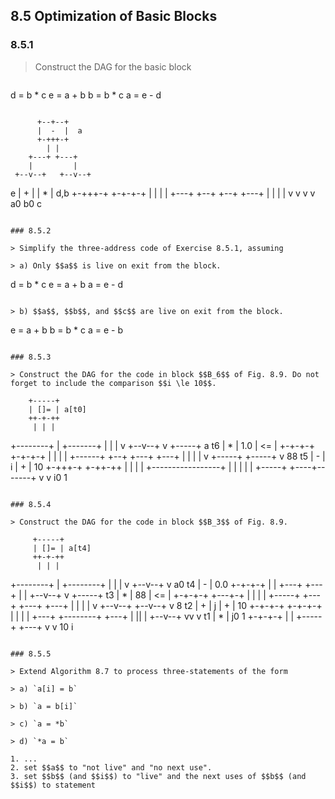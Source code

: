 ## 8.5 Optimization of Basic Blocks

### 8.5.1

> Construct the DAG for the basic block

> ```
d = b * c
e = a + b
b = b * c
a = e - d
```

```
          +--+--+
          |  -  |  a
          +-+++-+
            | |
        +---+ +---+
        |         |
     +--v--+   +--v--+
  e  |  +  |   |  *  |  d,b
     +-+++-+   +-+-+-+
       | |       | |
   +---+ +--+ +--+ +---+
   |        | |        |
   v        v v        v
   a0        b0        c   
```

### 8.5.2

> Simplify the three-address code of Exercise 8.5.1, assuming

> a) Only $$a$$ is live on exit from the block.

```
d = b * c
e = a + b
a = e - d
```

> b) $$a$$, $$b$$, and $$c$$ are live on exit from the block.

```
e = a + b
b = b * c
a = e - b
```

### 8.5.3

> Construct the DAG for the code in block $$B_6$$ of Fig. 8.9. Do not forget to include the comparison $$i \le 10$$.

```
        +-----+
        | []= | a[t0]
        ++-+-++
         | | |
+--------+ | +-------+
|          |         |
v       +--v--+      v       +-----+
a    t6 |  *  |     1.0      |  <= |
        +-+-+-+              +-+-+-+
          | |                  | |
   +------+ +--+           +---+ +---+
   |           |           |         |
   v        +-----+     +-----+      v
   88    t5 |  -  |   i |  +  |      10
            +-+++-+     +-++-++
              | |         |  |
        +-----------------+  |
        |     | |            |
        +-----+ +----+-------+
        v            v
        i0           1

```

### 8.5.4

> Construct the DAG for the code in block $$B_3$$ of Fig. 8.9.

```
         +-----+
         | []= | a[t4]
         ++-+-++
          | | |
 +--------+ | +--------+
 |          |          |
 v       +--v--+       v
 a0   t4 |  -  |      0.0
         +-+-+-+
           | |
       +---+ +---+
       |         |
    +--v--+      v       +-----+
 t3 |  *  |      88      | <=  |
    +-+-+-+              +---+-+
      | |                  | |
+-----+ +---+          +---+ +---+
|           |          |         |
v        +--v--+    +--v--+      v
8     t2 |  +  |  j |  +  |      10
         +-+-+-+    +-+-+-+
           | |        | |
       +---+ +--------+ +---+
       |         ||         |
    +--v--+      vv         v
 t1 |  *  |      j0         1
    +-+-+-+
      | |
+-----+ +---+
v           v
10          i
```

### 8.5.5

> Extend Algorithm 8.7 to process three-statements of the form

> a) `a[i] = b`

> b) `a = b[i]`

> c) `a = *b`

> d) `*a = b`

1. ...
2. set $$a$$ to "not live" and "no next use".
3. set $$b$$ (and $$i$$) to "live" and the next uses of $$b$$ (and $$i$$) to statement
